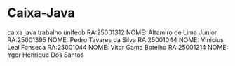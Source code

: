 # Caixa-Java
caixa java trabalho unifeob
RA:25001312	NOME: Altamiro de Lima Junior
RA:25001395	NOME: Pedro Tavares da Silva
RA:25001044	NOME: Vinicius Leal Fonseca
RA:25001044	NOME: Vitor Gama Botelho
RA:25001214	NOME: Ygor Henrique Dos Santos
